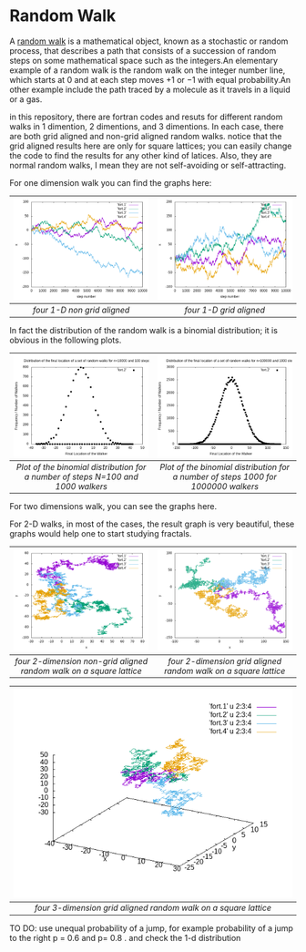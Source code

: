 # Random Walk

A [random walk](https://en.wikipedia.org/wiki/Random_walk) is a mathematical object, known as a stochastic or random process, that describes a path that consists of a succession of random steps on some mathematical space such as the integers.An elementary example of a random walk is the random walk on the integer number line, which starts at 0 and at each step moves +1 or −1 with equal probability.An other example include the path traced by a molecule as it travels in a liquid or a gas.

in this repository, there are fortran codes and resuts for different random walks in 1 dimention, 2 dimentions, and 3 dimentions. In each case, there are both grid aligned and non-grid aligned random walks. notice that the grid aligned results here are only for square lattices; you can easily change the code to find the results for any other kind of latices. Also, they are normal random walks, I mean they are not self-avoiding or self-attracting. 

For one dimension walk you can find the graphs here:

| ![1-D non grid aligned](https://github.com/SaeedTaghavi/RandomWalk/blob/master/1D_non_grid_aligned/1D_non_grid_aligned.png)  | ![1-D grid aligned](https://github.com/SaeedTaghavi/RandomWalk/blob/master/1D_grid_aligned/1D_grid_aligned.png)
|:--:|:--:|
| *four 1-D non grid aligned* | *four 1-D grid aligned* |

In fact the distribution of the random walk is a binomial distribution; it is obvious in the following plots. 


| ![1-D distrubution](https://github.com/SaeedTaghavi/RandomWalk/blob/master/1D_grid_aligned/distribution/distribution3.png)  | ![1-D distribution](https://github.com/SaeedTaghavi/RandomWalk/blob/master/1D_grid_aligned/distribution/distribution2.png)
|:--:|:--:|
| *Plot of the binomial distribution for a number of steps N=100 and 1000 walkers* | *Plot of the binomial distribution for a number of steps 1000 for 1000000 walkers* |

For two dimensions walk, you can see the graphs here.

For 2-D walks, in most of the cases, the result graph is very beautiful, these graphs would help one to start studying fractals.

| ![2-D non grid aligned](https://github.com/SaeedTaghavi/RandomWalk/blob/master/2D_non-grid-aligned/2D_non-grid-aligned.png)  | ![1-D grid aligned](https://github.com/SaeedTaghavi/RandomWalk/blob/master/2D_grid_aligned/2D_grid_aligned.png)
|:--:|:--:|
| *four 2-dimension non-grid aligned random walk on a square lattice* | *four 2-dimension grid aligned random walk on a square lattice* |


| ![3-D grid aligned](https://github.com/SaeedTaghavi/RandomWalk/blob/master/3D_grid_aligned/3D_grid_aligned.png)  | 
|:--:|
| *four 3-dimension grid aligned random walk on a square lattice* |





TO DO: 
use unequal probability of a jump, for example probability of a jump to the right p = 0.6 and p= 0.8 . and check the 1-d distribution
